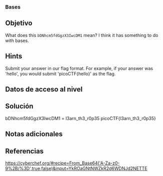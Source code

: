 ### Bases
## Objetivo
What does this `bDNhcm5fdGgzX3IwcDM1` mean? I think it has something to do with bases.

## Hints
Submit your answer in our flag format. For example, if your answer was 'hello', you would submit 'picoCTF{hello}' as the flag.
## Datos de acceso al nivel
## Solución
bDNhcm5fdGgzX3IwcDM1 = l3arn_th3_r0p35
picoCTF{l3arn_th3_r0p35}
## Notas adicionales
## Referencias

https://cyberchef.org/#recipe=From_Base64('A-Za-z0-9%2B/%3D',true,false)&input=YkROaGNtNWZkR2d6WDNJd2NETTE